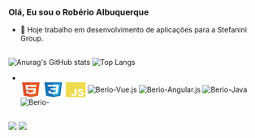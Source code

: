### Olá, Eu sou o Robério Albuquerque

- 🔭 Hoje trabalho em desenvolvimento de aplicações para a Stefanini Group.
 ##

![Anurag's GitHub stats](https://github-readme-stats.vercel.app/api?username=b3r1u&show_icons=true&theme=dark)
![Top Langs](https://github-readme-stats.vercel.app/api/top-langs/?username=b3r1u&layout=compact&theme=dark)

- <div style="display: inline_block"><br>
  <img align="center" alt="Berio-HTML" height="30" width="40" src="https://raw.githubusercontent.com/devicons/devicon/master/icons/html5/html5-original.svg">
  <img align="center" alt="Berio-CSS" height="30" width="40" src="https://raw.githubusercontent.com/devicons/devicon/master/icons/css3/css3-original.svg">
  <img align="center" alt="Berio-Js" height="30" width="40" src="https://raw.githubusercontent.com/devicons/devicon/master/icons/javascript/javascript-plain.svg">
  <img align="center" alt="Berio-Vue.js" height="30" width="40" src="https://cdn.jsdelivr.net/gh/devicons/devicon@latest/icons/vuejs/vuejs-original-wordmark.svg" />
  <img align="center" alt="Berio-Angular.js" height="30" width="40" src="https://cdn.jsdelivr.net/gh/devicons/devicon@latest/icons/angularjs/angularjs-original.svg" />
  <img align="center" alt="Berio-Java" height="30" width="40" src="https://cdn.jsdelivr.net/gh/devicons/devicon/icons/java/java-original.svg">
  <img align="center" alt="Berio-"MySQL" height="30" width="40" src="https://cdn.jsdelivr.net/gh/devicons/devicon/icons/mysql/mysql-original.svg" />
</div>

 ##
 
<div> 
  
  <a href="https://instagram.com/berioalb" target="_blank"><img src="https://img.shields.io/badge/-Instagram-%23E4405F?style=for-the-badge&logo=instagram&logoColor=white" target="_blank"></a> 
  <a href="https://www.linkedin.com/in/roberio-albuquerque-4b597a203" target="_blank"><img src="https://img.shields.io/badge/-LinkedIn-%230077B5?style=for-the-badge&logo=linkedin&logoColor=white" target="_blank"></a> 
  
</div>

